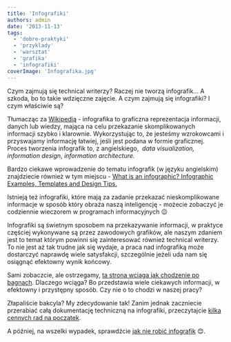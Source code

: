 ```yaml
---
title: 'Infografiki'
authors: admin
date: '2013-11-13'
tags:
  - 'dobre-praktyki'
  - 'przyklady'
  - 'warsztat'
  - 'grafika'
  - 'infografiki'
coverImage: 'Infografika.jpg'
---
```


Czym zajmują się technical writerzy? Raczej nie tworzą infografik... A szkoda,
bo to takie wdzięczne zajęcie. A czym zajmują się infografiki? I czym właściwie
są?

<!--truncate-->

Tłumacząc za [Wikipedią](http://en.wikipedia.org/wiki/Infographic) - infografika
to graficzna reprezentacja informacji, danych lub wiedzy, mająca na celu
przekazanie skomplikowanych informacji szybko i klarownie. Wykorzystując to, że
jesteśmy wzrokowcami i przyswajamy informację łatwiej, jeśli jest podana w
formie graficznej. Proces tworzenia infografik to, z angielskiego,  _data
visualization, information design_, *information architecture.*

Bardzo ciekawe wprowadzenie do tematu infografik (w języku angielskim)
znajdziecie również w tym miejscu -
[What is an infographic? Infographic Examples, Templates and Design Tips.](https://venngage.com/blog/what-is-an-infographic/)

Istnieją też infografiki, które mają za zadanie przekazać nieskomplikowane
informacje w sposób który obraża naszą inteligencję - możecie zobaczyć je
codziennie wieczorem w programach informacyjnych 😉

Infografiki są świetnym sposobem na przekazywanie informacji, w praktyce
częściej wykonywane są przez zawodowych grafików, ale naszym zdaniem jest to
temat którym powinni się zainteresować również technical writerzy. To nie jest
aż tak trudne jak się wydaje, a praca nad infografiką może dostarczyć naprawdę
wiele satysfakcji, szczególnie jeżeli uda nam się osiągnąć efektowny wynik
końcowy.

Sami zobaczcie, ale ostrzegamy,
[ta strona wciąga jak chodzenie po bagnach](http://infografika.wp.pl/). Dlaczego
wciąga? Bo przedstawia wiele ciekawych informacji, w efektowny i przystępny
sposób. Czy nie o to chodzi w naszej pracy?

Złapaliście bakcyla? My zdecydowanie tak! Zanim jednak zaczniecie przerabiać
całą dokumentację techniczną na infografiki, przeczytajcie
[kilka cennych rad na początek](http://econsultancy.com/uk/blog/62438-which-infographic-is-right-for-you).

A później, na wszelki wypadek, sprawdźcie
[jak nie robić infografik](http://www.worstinfographic.com/) 😊.
